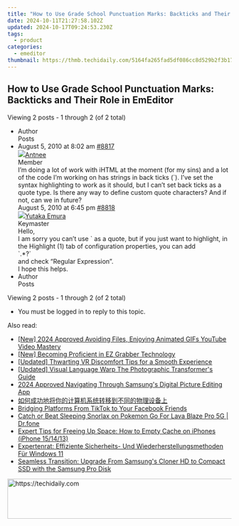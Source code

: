 ```yaml
---
title: "How to Use Grade School Punctuation Marks: Backticks and Their Role in EmEditor"
date: 2024-10-11T21:27:58.102Z
updated: 2024-10-17T09:24:53.230Z
tags:
  - product
categories:
  - emeditor
thumbnail: https://thmb.techidaily.com/5164fa265fad5df086cc8d529b2f3b17fbfd4164208e747d807661e727a6e5b2.jpg
---
```


## How to Use Grade School Punctuation Marks: Backticks and Their Role in EmEditor

Viewing 2 posts - 1 through 2 (of 2 total)

* Author  
Posts
* August 5, 2010 at 8:02 am [#8817](https://tools.techidaily.com/emeditor/products/)  
[![](https://secure.gravatar.com/avatar/573067932fa30b948f31d61b40740d47?s=80&d=identicon&r=g)Antnee](https://www.emeditor.com/forums/users/Antnee/ "View Antnee's profile")  
Member  
I’m doing a lot of work with iHTML at the moment (for my sins) and a lot of the code I’m working on has strings in back ticks (\`). I’ve set the syntax highlighting to work as it should, but I can’t set back ticks as a quote type. Is there any way to define custom quote characters? And if not, can we in future?  
August 5, 2010 at 6:45 pm [#8818](https://tools.techidaily.com/emeditor/products/)  
[![](https://secure.gravatar.com/avatar/a0a6377144ed3636f985d87303f65ed2?s=80&d=identicon&r=g)Yutaka Emura](https://www.emeditor.com/forums/users/yemura/ "View Yutaka Emura's profile")  
Keymaster  
Hello,  
 I am sorry you can’t use \` as a quote, but if you just want to highlight, in the Highlight (1) tab of configuration properties, you can add  
 \`.\*?\`  
 and check “Regular Expression”.  
 I hope this helps.
* Author  
Posts

Viewing 2 posts - 1 through 2 (of 2 total)

* You must be logged in to reply to this topic.

<ins class="adsbygoogle"
     style="display:block"
     data-ad-format="autorelaxed"
     data-ad-client="ca-pub-7571918770474297"
     data-ad-slot="1223367746"></ins>

<ins class="adsbygoogle"
     style="display:block"
     data-ad-client="ca-pub-7571918770474297"
     data-ad-slot="8358498916"
     data-ad-format="auto"
     data-full-width-responsive="true"></ins>

<span class="atpl-alsoreadstyle">Also read:</span>
<div><ul>
<li><a href="https://facebook-video-share.techidaily.com/new-2024-approved-avoiding-files-enjoying-animated-gifs-youtube-video-mastery/"><u>[New] 2024 Approved Avoiding Files, Enjoying Animated GIFs YouTube Video Mastery</u></a></li>
<li><a href="https://screen-video-capture.techidaily.com/new-becoming-proficient-in-ez-grabber-technology/"><u>[New] Becoming Proficient in EZ Grabber Technology</u></a></li>
<li><a href="https://some-skills.techidaily.com/updated-thwarting-vr-discomfort-tips-for-a-smooth-experience/"><u>[Updated] Thwarting VR Discomfort Tips for a Smooth Experience</u></a></li>
<li><a href="https://fox-friendly.techidaily.com/updated-visual-language-warp-the-photographic-transformers-guide/"><u>[Updated] Visual Language Warp The Photographic Transformer's Guide</u></a></li>
<li><a href="https://extra-skills.techidaily.com/2024-approved-navigating-through-samsungs-digital-picture-editing-app/"><u>2024 Approved Navigating Through Samsung's Digital Picture Editing App</u></a></li>
<li><a href="https://win-fantastic.techidaily.com/5aac5l2v5oiq5yqf5zyw5bcg5l2g55qe6k6h566x5py657o757uf6l2s56e75yiw5lin5zcm55qe54mp55cg6k6plus5ash5lik/"><u>如何成功地将你的计算机系统转移到不同的物理设备上</u></a></li>
<li><a href="https://facebook-video-recording.techidaily.com/bridging-platforms-from-tiktok-to-your-facebook-friends/"><u>Bridging Platforms From TikTok to Your Facebook Friends</u></a></li>
<li><a href="https://android-pokemon-go.techidaily.com/catch-or-beat-sleeping-snorlax-on-pokemon-go-for-lava-blaze-pro-5g-drfone-by-drfone-virtual-android/"><u>Catch or Beat Sleeping Snorlax on Pokemon Go For Lava Blaze Pro 5G | Dr.fone</u></a></li>
<li><a href="https://win-fantastic.techidaily.com/expert-tips-for-freeing-up-space-how-to-empty-cache-on-iphones-iphone-151413/"><u>Expert Tips for Freeing Up Space: How to Empty Cache on iPhones (iPhone 15/14/13)</u></a></li>
<li><a href="https://win-fantastic.techidaily.com/expertenrat-effiziente-sicherheits-und-wiederherstellungsmethoden-fur-windows-11/"><u>Expertenrat: Effiziente Sicherheits- Und Wiederherstellungsmethoden Für Windows 11</u></a></li>
<li><a href="https://win-fantastic.techidaily.com/seamless-transition-upgrade-from-samsungs-cloner-hd-to-compact-ssd-with-the-samsung-pro-disk/"><u>Seamless Transition: Upgrade From Samsung's Cloner HD to Compact SSD with the Samsung Pro Disk</u></a></li>
</ul></div>

<!-- affiliate ads begin -->
<a href="https://smilemakers.pxf.io/c/5597632/2123899/26106" target="_top" id="2123899">
  <img src="//a.impactradius-go.com/display-ad/26106-2123899" border="0" alt="https://techidaily.com" width="728" height="90"/>
</a>
<img height="0" width="0" src="https://smilemakers.pxf.io/i/5597632/2123899/26106" style="position:absolute;visibility:hidden;" border="0" />
<!-- affiliate ads end -->

